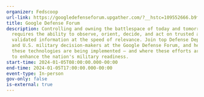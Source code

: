 ```yaml
---
organizer: Fedscoop
url-link: https://googledefenseforum.upgather.com/?__hstc=109552666.b9f2fefdb1ba63e7a7822d1b83e67ff3.1683156570160.1694436175719.1694442191626.22&__hssc=109552666.2.1694442191626&__hsfp=2106842337
title: Google Defense Forum
description: Controlling and owning the battlespace of today and tomorrow
  requires the ability to observe, orient, decide, and act on trusted and
  validated information at the speed of relevance. Join top Defense Department
  and U.S. military decision-makers at the Google Defense Forum, and hear how
  these technologies are being implemented — and where these efforts are heading
  to enhance the nation's military readiness.
start-time: 2024-01-05T08:00:00.000-00:00
end-time: 2024-01-05T17:00:00.000-00:00
event-type: In-person
gov-only: false
is-external: true
---
```

